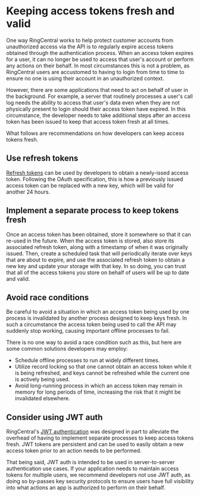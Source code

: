 # Keeping access tokens fresh and valid

One way RingCentral works to help protect customer accounts from unauthorized access via the API is to regularly expire access tokens obtained through the authentication process. When an access token expires for a user, it can no longer be used to access that user's account or perform any actions on their behalf. In most circumstances this is not a problem, as RingCentral users are accustomed to having to login from time to time to ensure no one is using their account in an unauthorized context. 

However, there are some applications that need to act on behalf of user in the background. For example, a server that routinely processes a user's call log needs the ability to access that user's data even when they are not physically present to login should their access token have expired. In this circumstance, the developer needs to take additional steps after an access token has been issued to keep that access token fresh at all times. 

What follows are recommendations on how developers can keep access tokens fresh.

## Use refresh tokens

[Refresh tokens](../refresh-tokens/) can be used by developers to obtain a newly-issed access token. Following the OAuth specification, this is how a previously issued access token can be replaced with a new key, which will be valid for another 24 hours. 

## Implement a separate process to keep tokens fresh

Once an access token has been obtained, store it somewhere so that it can re-used in the future. When the access token is stored, also store its associated refresh token, along with a timestamp of when it was originally issued. Then, create a scheduled task that will periodically iterate over keys that are about to expire, and use the associated refresh token to obtain a new key and update your storage with that key. In so doing, you can trust that all of the access tokens you store on behalf of users will be up to date and valid. 

## Avoid race conditions

Be careful to avoid a situation in which an access token being used by one process is invalidated by another process designed to keep keys fresh. In such a circumstance the access token being used to call the API may suddenly stop working, causing important offline processes to fail.

There is no one way to avoid a race condition such as this, but here are some common solutions developers may employ:

* Schedule offline processes to run at widely different times. 
* Utilize record locking so that one cannot obtain an access token while it is being refreshed, and keys cannot be refreshed while the current one is actively being used.
* Avoid long-running process in which an access token may remain in memory for long periods of time, increasing the risk that it might be invalidated elsewhere. 

## Consider using JWT auth

RingCentral's [JWT authentication](../jwt/quick-start/) was designed in part to alleviate the overhead of having to implement separate processes to keep access tokens fresh. JWT tokens are persistent and can be used to easily obtain a new access token prior to an action needs to be performed. 

That being said, JWT auth is intended to be used in server-to-server authentication use cases. If your application needs to maintain access tokens for multiple users, we recommend developers not use JWT auth, as doing so by-passes key security protocols to ensure users have full visibility into what actions an app is authorized to perform on their behalf. 
